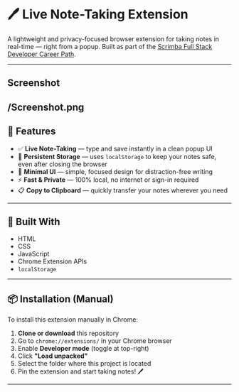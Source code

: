 # 🖊️ Live Note-Taking Extension

A lightweight and privacy-focused browser extension for taking notes in real-time — right from a popup. Built as part of the [Scrimba Full Stack Developer Career Path](https://scrimba.com/).

---
## Screenshot

/Screenshot.png
---

## 🚀 Features

- ✅ **Live Note-Taking** — type and save instantly in a clean popup UI
- 💾 **Persistent Storage** — uses `localStorage` to keep your notes safe, even after closing the browser
- 🧩 **Minimal UI** — simple, focused design for distraction-free writing
- ⚡ **Fast & Private** — 100% local, no internet or sign-in required
- 📋 **Copy to Clipboard** — quickly transfer your notes wherever you need

---

## 🔧 Built With

- HTML  
- CSS  
- JavaScript  
- Chrome Extension APIs  
- `localStorage`

---

## 📦 Installation (Manual)

To install this extension manually in Chrome:

1. **Clone or download** this repository
2. Go to `chrome://extensions/` in your Chrome browser
3. Enable **Developer mode** (toggle at top-right)
4. Click **"Load unpacked"**
5. Select the folder where this project is located
6. Pin the extension and start taking notes! 🖊️

---

